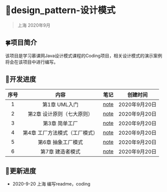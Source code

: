 # :rabbit2:design_pattern-设计模式

> 上海 2020年9月

## :four_leaf_clover:项目简介

该项目是学习慕课网Java设计模式课程的Coding项目，相关设计模式的演示案例将会在该项目中进行编写。

## :running:开发进度

| 序号 |              内容              |                             笔记                             |   创建时间    |
| :--: | :----------------------------: | :----------------------------------------------------------: | :-----------: |
|  1   |         第1章 UML入门          | [note](https://github.com/depers/Note/blob/master/%E7%BC%96%E7%A8%8B%E8%AF%AD%E8%A8%80/Java/%E8%AE%BE%E8%AE%A1%E6%A8%A1%E5%BC%8F/%E7%AC%AC1%E7%AB%A0%20UML%E5%85%A5%E9%97%A8.md) | 2020年9月20日 |
|  2   |   第2章 设计原则（七大原则）   | [note](https://github.com/depers/Note/blob/master/%E7%BC%96%E7%A8%8B%E8%AF%AD%E8%A8%80/Java/%E8%AE%BE%E8%AE%A1%E6%A8%A1%E5%BC%8F/%E7%AC%AC2%E7%AB%A0%20%E8%AE%BE%E8%AE%A1%E5%8E%9F%E5%88%99%EF%BC%88%E4%B8%83%E5%A4%A7%E5%8E%9F%E5%88%99%EF%BC%89.md) | 2020年9月20日 |
|  3   |         第3章 简单工厂         | [note](https://github.com/depers/Note/blob/master/%E7%BC%96%E7%A8%8B%E8%AF%AD%E8%A8%80/Java/%E8%AE%BE%E8%AE%A1%E6%A8%A1%E5%BC%8F/%E7%AC%AC3%E7%AB%A0%20%E7%AE%80%E5%8D%95%E5%B7%A5%E5%8E%82.md) | 2020年9月20日 |
|  4   | 第4章 工厂方法模式（工厂模式） | [note](https://github.com/depers/Note/blob/master/%E7%BC%96%E7%A8%8B%E8%AF%AD%E8%A8%80/Java/%E8%AE%BE%E8%AE%A1%E6%A8%A1%E5%BC%8F/%E7%AC%AC4%E7%AB%A0%20%E5%B7%A5%E5%8E%82%E6%96%B9%E6%B3%95%E6%A8%A1%E5%BC%8F%EF%BC%88%E5%B7%A5%E5%8E%82%E6%A8%A1%E5%BC%8F%EF%BC%89.md) | 2020年9月20日 |
|  5   |       第6章 抽象工厂模式       | [note](https://github.com/depers/Note/blob/master/%E7%BC%96%E7%A8%8B%E8%AF%AD%E8%A8%80/Java/%E8%AE%BE%E8%AE%A1%E6%A8%A1%E5%BC%8F/%E7%AC%AC6%E7%AB%A0%20%E6%8A%BD%E8%B1%A1%E5%B7%A5%E5%8E%82%E6%A8%A1%E5%BC%8F.md) | 2020年9月20日 |
|  6   |        第7章 建造者模式        | [note](https://github.com/depers/Note/blob/master/%E7%BC%96%E7%A8%8B%E8%AF%AD%E8%A8%80/Java/%E8%AE%BE%E8%AE%A1%E6%A8%A1%E5%BC%8F/%E7%AC%AC7%E7%AB%A0%20%E5%BB%BA%E9%80%A0%E8%80%85%E6%A8%A1%E5%BC%8F.md) | 2020年9月20日 |

## :dizzy:更新进度

* 2020-9-20 上海 编写readme，coding